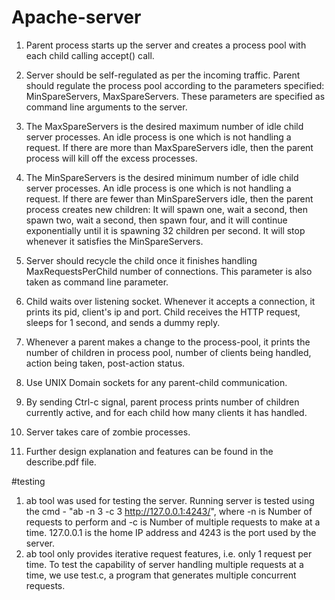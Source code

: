 # Apache-server
1. Parent process starts up the server and creates a process pool with each child calling accept() call.

2. Server should be self-regulated as per the incoming traffic. Parent should regulate the process pool according to the parameters specified: MinSpareServers, MaxSpareServers. These parameters are specified as command line arguments to the server.

3. The MaxSpareServers is the desired maximum number of idle child server processes. An idle process is one which is not handling a request. If there are more than MaxSpareServers idle, then the parent process will kill off the excess processes.

4. The MinSpareServers is the desired minimum number of idle child server processes. An idle process is one which is not handling a request. If there are fewer than MinSpareServers idle, then the parent process creates new children: It will spawn one, wait a second, then spawn two, wait a second, then spawn four, and it will continue exponentially until it is spawning 32 children per second. It will stop whenever it satisfies the MinSpareServers.

5. Server should recycle the child once it finishes handling MaxRequestsPerChild number of connections. This parameter is also taken as command line parameter.

6. Child waits over listening socket. Whenever it accepts a connection, it prints its pid, client's ip and port. Child receives the HTTP request, sleeps for 1 second, and sends a dummy reply.

7. Whenever a parent makes a change to the process-pool, it prints the number of children in process pool, number of clients being handled, action being taken, post-action status.

8. Use UNIX Domain sockets for any parent-child communication.

9. By sending Ctrl-c signal, parent process prints number of children currently active, and for each child how many clients it has handled.

10. Server takes care of zombie processes.

11. Further design explanation and features can be found in the describe.pdf file.

#testing
1. ab tool was used for testing the server. Running server is tested using the cmd - "ab -n 3 -c 3 http://127.0.0.1:4243/", where -n is Number of requests to perform and -c is Number of multiple requests to make at a time. 127.0.0.1 is the home IP address and 4243 is the port used by the server.
2. ab tool only provides iterative request features, i.e. only 1 request per time. To test the capability of server handling multiple requests at a time, we use test.c, a program that generates multiple concurrent requests.  
